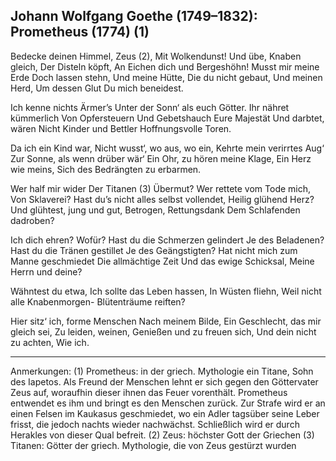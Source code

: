 ## Johann Wolfgang Goethe (1749–1832): Prometheus (1774) (1)

Bedecke deinen Himmel, Zeus (2),
Mit Wolkendunst!
Und übe, Knaben gleich,
Der Disteln köpft,
An Eichen dich und Bergeshöhn!
Musst mir meine Erde
Doch lassen stehn,
Und meine Hütte,
Die du nicht gebaut, 
Und meinen Herd,
Um dessen Glut
Du mich beneidest.

Ich kenne nichts Ärmer’s
Unter der Sonn‘ als euch Götter.
Ihr nähret kümmerlich
Von Opfersteuern
Und Gebetshauch
Eure Majestät
Und darbtet, wären
Nicht Kinder und Bettler
Hoffnungsvolle Toren.

Da ich ein Kind war,
Nicht wusst‘, wo aus, wo ein,
Kehrte mein verirrtes Aug‘
Zur Sonne, als wenn drüber wär‘
Ein Ohr, zu hören meine Klage,
Ein Herz wie meins,
Sich des Bedrängten zu erbarmen.

Wer half mir wider
Der Titanen (3) Übermut?
Wer rettete vom Tode mich,
Von Sklaverei?
Hast du’s nicht alles selbst vollendet,
Heilig glühend Herz?
Und glühtest, jung und gut,
Betrogen, Rettungsdank
Dem Schlafenden dadroben?

Ich dich ehren? Wofür?
Hast du die Schmerzen gelindert
Je des Beladenen?
Hast du die Tränen gestillet
Je des Geängstigten?
Hat nicht mich zum Manne geschmiedet
Die allmächtige Zeit
Und das ewige Schicksal,
Meine Herrn und deine?

Wähntest du etwa,
Ich sollte das Leben hassen,
In Wüsten fliehn,
Weil nicht alle Knabenmorgen-
Blütenträume reiften?

Hier sitz‘ ich, forme Menschen
Nach meinem Bilde,
Ein Geschlecht, das mir gleich sei,
Zu leiden, weinen,
Genießen und zu freuen sich,
Und dein nicht zu achten,
Wie ich.


__________________________________________

Anmerkungen:
(1) Prometheus: in der griech. Mythologie ein Titane, Sohn des Iapetos. Als Freund der Menschen lehnt er sich gegen den Göttervater Zeus auf, woraufhin dieser ihnen das Feuer vorenthält. Prometheus entwendet es ihm und bringt es den Menschen zurück. Zur Strafe wird er an einen Felsen im Kaukasus geschmiedet, wo ein Adler tagsüber seine Leber frisst, die jedoch nachts wieder nachwächst. Schließlich wird er durch Herakles von dieser Qual befreit.
(2) Zeus: höchster Gott der Griechen
(3) Titanen: Götter der griech. Mythologie, die von Zeus gestürzt wurden